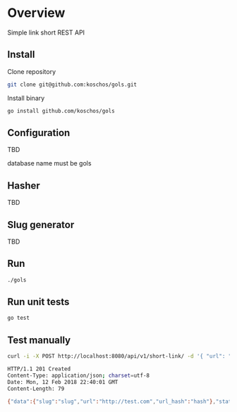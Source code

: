 # Overview

Simple link short REST API

## Install

Clone repository
```bash
git clone git@github.com:koschos/gols.git
```

Install binary
```bash
go install github.com/koschos/gols
```

## Configuration

TBD

database name must be gols

## Hasher

TBD

## Slug generator

TBD

## Run

```bash
./gols
```

## Run unit tests

```bash
go test
```

## Test manually

```bash
curl -i -X POST http://localhost:8080/api/v1/short-link/ -d '{ "url": "http://test.com" }'

HTTP/1.1 201 Created
Content-Type: application/json; charset=utf-8
Date: Mon, 12 Feb 2018 22:40:01 GMT
Content-Length: 79

{"data":{"slug":"slug","url":"http://test.com","url_hash":"hash"},"status":201}
```